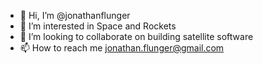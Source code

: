 - 👋 Hi, I’m @jonathanflunger
- 👀 I’m interested in Space and Rockets
- 💞️ I’m looking to collaborate on building satellite software
- 📫 How to reach me jonathan.flunger@gmail.com

<!---
jonathanflunger/jonathanflunger is a ✨ special ✨ repository because its `README.md` (this file) appears on your GitHub profile.
You can click the Preview link to take a look at your changes.
--->
